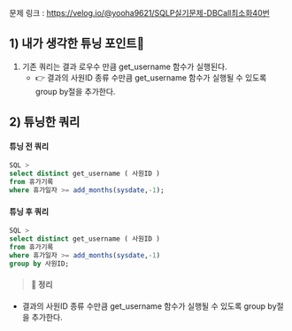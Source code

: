 문제 링크 : https://velog.io/@yooha9621/SQLP실기문제-DBCall최소화40번

## 1) 내가 생각한 튜닝 포인트🤔
1. 기존 쿼리는 결과 로우수 만큼 get_username 함수가 실행된다.
   - 👉 결과의 사원ID 종류 수만큼 get_username 함수가 실행될 수 있도록 group by절을 추가한다.
       
## 2) 튜닝한 쿼리
#### 튜닝 전 쿼리
```sql
SQL >
select distinct get_username ( 사원ID )
from 휴가기록
where 휴가일자 >= add_months(sysdate,-1);
```
#### 튜닝 후 쿼리
```sql
SQL >
select distinct get_username ( 사원ID )
from 휴가기록
where 휴가일자 >= add_months(sysdate,-1)
group by 사원ID;
```
> #### 🍎 정리
- 결과의 사원ID 종류 수만큼 get_username 함수가 실행될 수 있도록 group by절을 추가한다.
